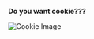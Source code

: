<div>
  <p><b>Do you want cookie???</b></p>
  <img src="https://i.pinimg.com/originals/e1/a5/93/e1a5935cc00496ad8f199a335fb513b8.png"  alt="Cookie Image">
</div>
